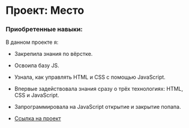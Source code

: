 # Проект: Место

### Приобретенные навыки:

В данном проекте я:

* Закрепила знания по вёрстке.
* Освоила базу JS.
* Узнала, как управлять HTML и CSS с помощью JavaScript.
* Впервые задействовала знания сразу о трёх технологиях: HTML, CSS и JavaScript.
* Запрограммировала на JavaScript открытие и закрытие попапа.

* [Ссылка на проект](https://vikagolden.github.io/mesto/index.html)